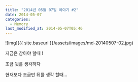 ```yaml
---
title: "2014년 05월 07일 이야기 #2"
date: 2014-05-07
categories:
  - Memory
last_modified_at: 2014-05-07T05:46
---
```


![img]({{ site.baseurl }}/assets/images/md-20140507-02.jpg)


지금은 참아야 할때 !

 조금 뒷를 생각하자 
 
 현재보다 조금만 뒤를 생각 할때...